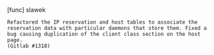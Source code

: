 [func] slawek

    Refactored the IP reservation and host tables to associate the
    reservation data with particular daemons that store them. Fixed a
    bug causing duplication of the client class section on the host
    page.
    (Gitlab #1318)
